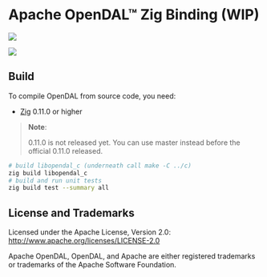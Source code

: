# Apache OpenDAL™ Zig Binding (WIP)

![](https://img.shields.io/badge/status-unreleased-red)

![](https://github.com/apache/opendal/assets/5351546/87bbf6e5-f19e-449a-b368-3e283016c887)

## Build

To compile OpenDAL from source code, you need:

- [Zig](https://ziglang.org/download) 0.11.0 or higher

> **Note**:
>
> 0.11.0 is not released yet. You can use master instead before the official 0.11.0 released.

```bash
# build libopendal_c (underneath call make -C ../c)
zig build libopendal_c
# build and run unit tests
zig build test --summary all
```

## License and Trademarks

Licensed under the Apache License, Version 2.0: http://www.apache.org/licenses/LICENSE-2.0

Apache OpenDAL, OpenDAL, and Apache are either registered trademarks or trademarks of the Apache Software Foundation.
